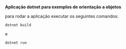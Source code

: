 **Aplicação dotnet para exemplos de orientação a objetos**

para rodar a aplicação executar os seguintes comandos:
 
 `dotnet build`

 e

 `dotnet run`
